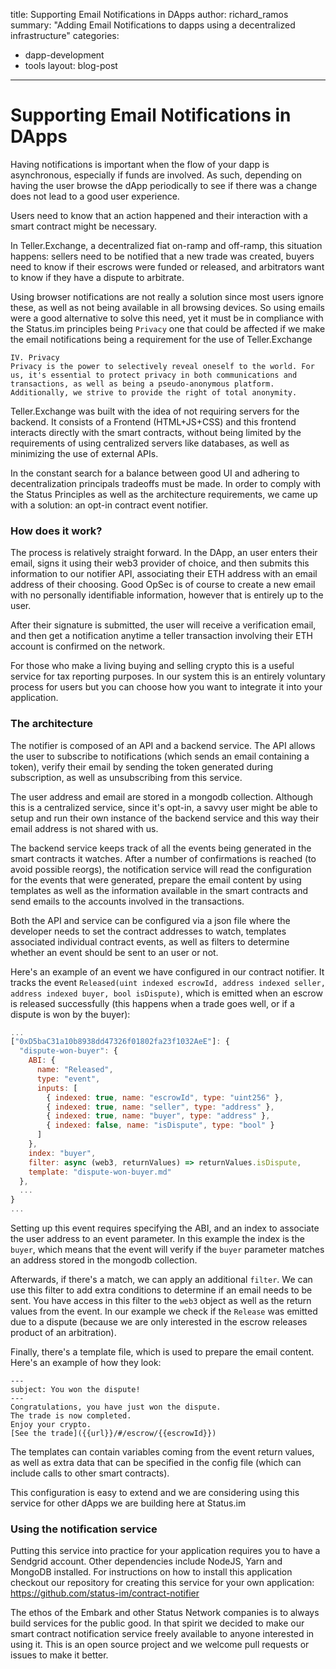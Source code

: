 title: Supporting Email Notifications in DApps
author: richard_ramos
summary: "Adding Email Notifications to dapps using a decentralized infrastructure"
categories:
  - dapp-development
  - tools
layout: blog-post
---

Supporting Email Notifications in DApps
===

Having notifications is important when the flow of your dapp is asynchronous, especially if funds are involved. As such, depending on having the user browse the dApp periodically to see if there was a change does not lead to a good user experience. 

Users need to know that an action happened and their interaction with a smart contract might be necessary.

In Teller.Exchange, a decentralized fiat on-ramp and off-ramp, this situation happens: sellers need to be notified that a new trade was created, buyers need to know if their escrows were funded or released, and arbitrators want to know if they have a dispute to arbitrate.

Using browser notifications are not really a solution since most users ignore these, as well as not being available in all browsing devices. So using emails were a good alternative to solve this need, yet it must be in compliance with the Status.im principles being `Privacy` one that could be affected if we make the email notifications being a requirement for the use of Teller.Exchange

```
IV. Privacy
Privacy is the power to selectively reveal oneself to the world. For us, it's essential to protect privacy in both communications and transactions, as well as being a pseudo-anonymous platform. Additionally, we strive to provide the right of total anonymity.
```

Teller.Exchange was built with the idea of not requiring servers for the backend. It consists of a Frontend (HTML+JS+CSS) and this frontend interacts directly with the smart contracts, without being limited by the requirements of using centralized servers like databases, as well as minimizing the use of external APIs.

In the constant search for a balance between good UI and adhering to decentralization principals tradeoffs must be made. In order to comply with the Status Principles as well as the architecture requirements, we came up with a solution: an opt-in contract event notifier.

### How does it work?

The process is relatively straight forward. In the DApp, an user enters their email, signs it using their web3 provider of choice, and then submits this information to our notifier API, associating their ETH address with an email address of their choosing. Good OpSec is of course to create a new email with no personally identifiable information, however that is entirely up to the user.

After their signature is submitted, the user will receive a verification email, and then get a notification anytime a teller transaction involving their ETH account is confirmed on the network. 

For those who make a living buying and selling crypto this is a useful service for tax reporting purposes. In our system this is an entirely voluntary process for users but you can choose how you want to integrate it into your application.

### The architecture

The notifier is composed of an API and a backend service. The API allows the user to subscribe to notifications (which sends an email containing a token), verify their email by sending the token generated during subscription, as well as unsubscribing from this service.

The user address and email are stored in a mongodb collection. Although this is a centralized service, since it's opt-in, a savvy user might be able to setup and run their own instance of the backend service and this way their email address is not shared with us.

The backend service keeps track of all the events being generated in the smart contracts it watches. After a number of confirmations is reached (to avoid possible reorgs), the notification service will read the configuration for the events that were generated, prepare the email content by using templates as well as the information available in the smart contracts and send emails to the accounts involved in the transactions.

Both the API and service can be configured via a json file where the developer needs to set the contract addresses to watch, templates associated individual contract events, as well as filters to determine whether an event should be sent to an user or not.

Here's an example of an event we have configured in our contract notifier. It tracks the event `Released(uint indexed escrowId, address indexed seller, address indexed buyer, bool isDispute)`, which is emitted when an escrow is released successfully (this happens when a trade goes well, or if a dispute is won by the buyer):

```js
...
["0xD5baC31a10b8938dd47326f01802fa23f1032AeE"]: {
  "dispute-won-buyer": {
    ABI: {
      name: "Released",
      type: "event",
      inputs: [
        { indexed: true, name: "escrowId", type: "uint256" },
        { indexed: true, name: "seller", type: "address" },
        { indexed: true, name: "buyer", type: "address" },
        { indexed: false, name: "isDispute", type: "bool" }
      ]
    },
    index: "buyer",
    filter: async (web3, returnValues) => returnValues.isDispute,
    template: "dispute-won-buyer.md"
  },
  ...
}
...
```

Setting up this event requires specifying the ABI, and an index to associate the user address to an event parameter. In this example the index is the `buyer`, which means that the event will verify if the `buyer` parameter matches an address stored in the mongodb collection.

Afterwards, if there's a match, we can apply an additional `filter`. We can use this filter to add extra conditions to determine if an email needs to be sent. You have access in this filter to the `web3` object as well as the return values from the event. In our example we check if the `Release` was emitted due to a dispute (because we are only interested in the escrow releases product of an arbitration).

Finally, there's a template file, which is used to prepare the email content. Here's an example of how they look:
```
---
subject: You won the dispute!
---
Congratulations, you have just won the dispute. 
The trade is now completed. 
Enjoy your crypto. 
[See the trade]({{url}}/#/escrow/{{escrowId}})
```

The templates can contain variables coming from the event return values, as well as extra data that can be specified in the config file (which can include calls to other smart contracts).

This configuration is easy to extend and we are considering using this service for other dApps we are building here at Status.im

### Using the notification service

Putting this service into practice for your application requires you to have a Sendgrid account. Other dependencies include NodeJS, Yarn and MongoDB installed. For instructions on how to install this application checkout our repository for creating this service for your own application: https://github.com/status-im/contract-notifier

The ethos of the Embark and other Status Network companies is to always build services for the public good. In that spirit we decided to make our smart contract notification service freely available to anyone interested in using it. This is an open source project and we welcome pull requests or issues to make it better.
